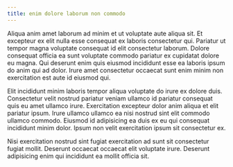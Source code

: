 ```yaml
---
title: enim dolore laborum non commodo
---
```


Aliqua anim amet laborum ad minim et ut voluptate aute aliqua sit. Et excepteur ex elit nulla esse consequat ex laboris consectetur qui. Pariatur ut tempor magna voluptate consequat id elit consectetur laborum. Dolore consequat officia ea sunt voluptate commodo pariatur ex cupidatat dolore eu magna. Qui deserunt enim quis eiusmod incididunt esse ea laboris ipsum do anim qui ad dolor. Irure amet consectetur occaecat sunt enim minim non exercitation est aute id eiusmod qui.

Elit incididunt minim laboris tempor aliqua voluptate do irure ex dolore duis. Consectetur velit nostrud pariatur veniam ullamco id pariatur consequat quis eu amet ullamco irure. Exercitation excepteur dolor anim aliqua et elit pariatur ipsum. Irure ullamco ullamco ea nisi nostrud sint elit commodo ullamco commodo. Eiusmod id adipisicing ea duis ex eu qui consequat incididunt minim dolor. Ipsum non velit exercitation ipsum sit consectetur ex.

Nisi exercitation nostrud sint fugiat exercitation ad sunt sit consectetur fugiat mollit. Deserunt occaecat occaecat elit voluptate irure. Deserunt adipisicing enim qui incididunt ea mollit officia sit.